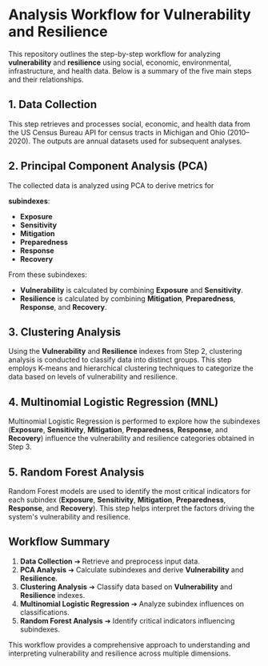 # **Analysis Workflow for Vulnerability and Resilience**

This repository outlines the step-by-step workflow for analyzing **vulnerability** and **resilience** using social, economic, environmental, infrastructure, and health data. Below is a summary of the five main steps and their relationships.

## **1. Data Collection**
This step retrieves and processes social, economic, and health data from the US Census Bureau API for census tracts in Michigan and Ohio (2010–2020). The outputs are annual datasets used for subsequent analyses.

## **2. Principal Component Analysis (PCA)**
The collected data is analyzed using PCA to derive metrics for 

**subindexes**:
- **Exposure**
- **Sensitivity**
- **Mitigation**
- **Preparedness**
- **Response**
- **Recovery**

From these subindexes:
- **Vulnerability** is calculated by combining **Exposure** and **Sensitivity**.
- **Resilience** is calculated by combining **Mitigation**, **Preparedness**, **Response**, and **Recovery**.

## **3. Clustering Analysis**
Using the **Vulnerability** and **Resilience** indexes from Step 2, clustering analysis is conducted to classify data into distinct groups. This step employs K-means and hierarchical clustering techniques to categorize the data based on levels of vulnerability and resilience.

## 4. Multinomial Logistic Regression (MNL)
Multinomial Logistic Regression is performed to explore how the subindexes (**Exposure**, **Sensitivity**, **Mitigation**, **Preparedness**, **Response**, and **Recovery**) influence the vulnerability and resilience categories obtained in Step 3.

## 5. Random Forest Analysis
Random Forest models are used to identify the most critical indicators for each subindex (**Exposure**, **Sensitivity**, **Mitigation**, **Preparedness**, **Response**, and **Recovery**). This step helps interpret the factors driving the system's vulnerability and resilience.

## Workflow Summary
1. **Data Collection** ➔ Retrieve and preprocess input data.
2. **PCA Analysis** ➔ Calculate subindexes and derive **Vulnerability** and **Resilience**.
3. **Clustering Analysis** ➔ Classify data based on **Vulnerability** and **Resilience** indexes.
4. **Multinomial Logistic Regression** ➔ Analyze subindex influences on classifications.
5. **Random Forest Analysis** ➔ Identify critical indicators influencing subindexes.

This workflow provides a comprehensive approach to understanding and interpreting vulnerability and resilience across multiple dimensions.
